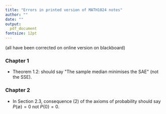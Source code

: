 ```yaml
---
title: "Errors in printed version of MATH1024 notes"
author: ""
date: ""
output:
  pdf_document
fontsize: 12pt
---
```


(all have been corrected on online version on blackboard)

### Chapter 1

- Theorem 1.2: should say "The sample median minimises the SAE" (not the SSE).

### Chapter 2

- In Section 2.3, consequence (2) of the axioms of probability should
say $P\{\emptyset\}=0$ not $P\{0\} = 0$.
